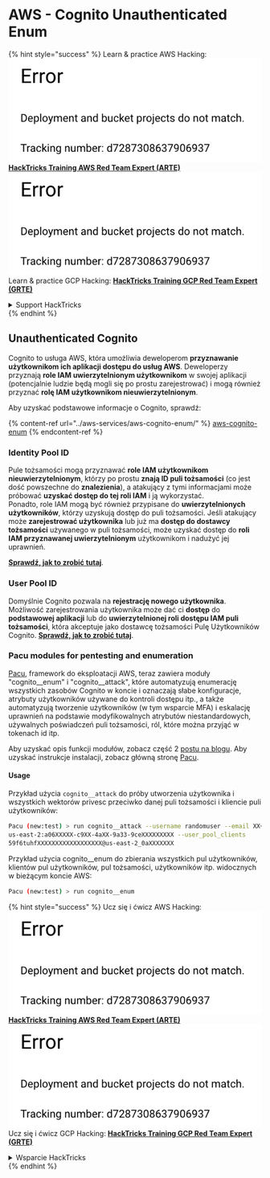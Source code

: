 # AWS - Cognito Unauthenticated Enum

{% hint style="success" %}
Learn & practice AWS Hacking:<img src="../../../.gitbook/assets/image (1) (1).png" alt="" data-size="line">[**HackTricks Training AWS Red Team Expert (ARTE)**](https://training.hacktricks.xyz/courses/arte)<img src="../../../.gitbook/assets/image (1) (1).png" alt="" data-size="line">\
Learn & practice GCP Hacking: <img src="../../../.gitbook/assets/image (2).png" alt="" data-size="line">[**HackTricks Training GCP Red Team Expert (GRTE)**<img src="../../../.gitbook/assets/image (2).png" alt="" data-size="line">](https://training.hacktricks.xyz/courses/grte)

<details>

<summary>Support HackTricks</summary>

* Check the [**subscription plans**](https://github.com/sponsors/carlospolop)!
* **Join the** 💬 [**Discord group**](https://discord.gg/hRep4RUj7f) or the [**telegram group**](https://t.me/peass) or **follow** us on **Twitter** 🐦 [**@hacktricks\_live**](https://twitter.com/hacktricks\_live)**.**
* **Share hacking tricks by submitting PRs to the** [**HackTricks**](https://github.com/carlospolop/hacktricks) and [**HackTricks Cloud**](https://github.com/carlospolop/hacktricks-cloud) github repos.

</details>
{% endhint %}

## Unauthenticated Cognito

Cognito to usługa AWS, która umożliwia deweloperom **przyznawanie użytkownikom ich aplikacji dostępu do usług AWS**. Deweloperzy przyznają **role IAM uwierzytelnionym użytkownikom** w swojej aplikacji (potencjalnie ludzie będą mogli się po prostu zarejestrować) i mogą również przyznać **rolę IAM użytkownikom nieuwierzytelnionym**.

Aby uzyskać podstawowe informacje o Cognito, sprawdź:

{% content-ref url="../aws-services/aws-cognito-enum/" %}
[aws-cognito-enum](../aws-services/aws-cognito-enum/)
{% endcontent-ref %}

### Identity Pool ID

Pule tożsamości mogą przyznawać **role IAM użytkownikom nieuwierzytelnionym**, którzy po prostu **znają ID puli tożsamości** (co jest dość powszechne do **znalezienia**), a atakujący z tymi informacjami może próbować **uzyskać dostęp do tej roli IAM** i ją wykorzystać.\
Ponadto, role IAM mogą być również przypisane do **uwierzytelnionych użytkowników**, którzy uzyskują dostęp do puli tożsamości. Jeśli atakujący może **zarejestrować użytkownika** lub już ma **dostęp do dostawcy tożsamości** używanego w puli tożsamości, może uzyskać dostęp do **roli IAM przyznawanej uwierzytelnionym** użytkownikom i nadużyć jej uprawnień.

[**Sprawdź, jak to zrobić tutaj**](../aws-services/aws-cognito-enum/cognito-identity-pools.md).

### User Pool ID

Domyślnie Cognito pozwala na **rejestrację nowego użytkownika**. Możliwość zarejestrowania użytkownika może dać ci **dostęp** do **podstawowej aplikacji** lub do **uwierzytelnionej roli dostępu IAM puli tożsamości**, która akceptuje jako dostawcę tożsamości Pulę Użytkowników Cognito. [**Sprawdź, jak to zrobić tutaj**](../aws-services/aws-cognito-enum/cognito-user-pools.md#registration).

### Pacu modules for pentesting and enumeration

[Pacu](https://github.com/RhinoSecurityLabs/pacu), framework do eksploatacji AWS, teraz zawiera moduły "cognito\_\_enum" i "cognito\_\_attack", które automatyzują enumerację wszystkich zasobów Cognito w koncie i oznaczają słabe konfiguracje, atrybuty użytkowników używane do kontroli dostępu itp., a także automatyzują tworzenie użytkowników (w tym wsparcie MFA) i eskalację uprawnień na podstawie modyfikowalnych atrybutów niestandardowych, używalnych poświadczeń puli tożsamości, ról, które można przyjąć w tokenach id itp.

Aby uzyskać opis funkcji modułów, zobacz część 2 [postu na blogu](https://rhinosecuritylabs.com/aws/attacking-aws-cognito-with-pacu-p2). Aby uzyskać instrukcje instalacji, zobacz główną stronę [Pacu](https://github.com/RhinoSecurityLabs/pacu).

#### Usage

Przykład użycia `cognito__attack` do próby utworzenia użytkownika i wszystkich wektorów privesc przeciwko danej puli tożsamości i kliencie puli użytkowników:
```bash
Pacu (new:test) > run cognito__attack --username randomuser --email XX+sdfs2@gmail.com --identity_pools
us-east-2:a06XXXXX-c9XX-4aXX-9a33-9ceXXXXXXXXX --user_pool_clients
59f6tuhfXXXXXXXXXXXXXXXXXX@us-east-2_0aXXXXXXX
```
Przykład użycia cognito\_\_enum do zbierania wszystkich pul użytkowników, klientów pul użytkowników, pul tożsamości, użytkowników itp. widocznych w bieżącym koncie AWS:
```bash
Pacu (new:test) > run cognito__enum
```
{% hint style="success" %}
Ucz się i ćwicz AWS Hacking:<img src="../../../.gitbook/assets/image (1) (1).png" alt="" data-size="line">[**HackTricks Training AWS Red Team Expert (ARTE)**](https://training.hacktricks.xyz/courses/arte)<img src="../../../.gitbook/assets/image (1) (1).png" alt="" data-size="line">\
Ucz się i ćwicz GCP Hacking: <img src="../../../.gitbook/assets/image (2).png" alt="" data-size="line">[**HackTricks Training GCP Red Team Expert (GRTE)**<img src="../../../.gitbook/assets/image (2).png" alt="" data-size="line">](https://training.hacktricks.xyz/courses/grte)

<details>

<summary>Wsparcie HackTricks</summary>

* Sprawdź [**plany subskrypcyjne**](https://github.com/sponsors/carlospolop)!
* **Dołącz do** 💬 [**grupy Discord**](https://discord.gg/hRep4RUj7f) lub [**grupy telegram**](https://t.me/peass) lub **śledź** nas na **Twitterze** 🐦 [**@hacktricks\_live**](https://twitter.com/hacktricks\_live)**.**
* **Dziel się trikami hackingowymi, przesyłając PR-y do** [**HackTricks**](https://github.com/carlospolop/hacktricks) i [**HackTricks Cloud**](https://github.com/carlospolop/hacktricks-cloud) repozytoriów na githubie.

</details>
{% endhint %}
